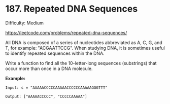 # 187. Repeated DNA Sequences

Difficulty: Medium

https://leetcode.com/problems/repeated-dna-sequences/

All DNA is composed of a series of nucleotides abbreviated as A, C, G, and T, for example: "ACGAATTCCG". When studying DNA, it is sometimes useful to identify repeated sequences within the DNA.

Write a function to find all the 10-letter-long sequences (substrings) that occur more than once in a DNA molecule.

**Example:**
```
Input: s = "AAAAACCCCCAAAAACCCCCCAAAAAGGGTTT"

Output: ["AAAAACCCCC", "CCCCCAAAAA"]
```
